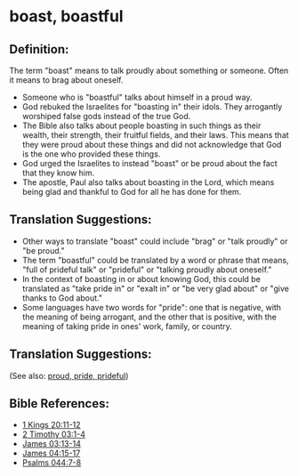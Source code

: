 # boast, boastful #

## Definition: ##

The term "boast" means to talk proudly about something or someone. Often it means to brag about oneself.

* Someone who is "boastful" talks about himself in a proud way.
* God rebuked the Israelites for "boasting in" their idols. They arrogantly worshiped false gods instead of the true God.
* The Bible also talks about people boasting in such things as their wealth, their strength, their fruitful fields, and their laws. This means that they were proud about these things and did not acknowledge that God is the one who provided these things.
* God urged the Israelites to instead "boast" or be proud about the fact that they know him.
* The apostle, Paul also talks about boasting in the Lord, which means being glad and thankful to God for all he has done for them.

## Translation Suggestions: ##

* Other ways to translate "boast" could include "brag" or "talk proudly" or "be proud."
* The term "boastful" could be translated by a word or phrase that means, "full of prideful talk" or "prideful" or "talking proudly about oneself."
* In the context of boasting in or about knowing God, this could be translated as "take pride in" or "exalt in" or "be very glad about" or "give thanks to God about."
* Some languages have two words for "pride": one that is negative, with the meaning of being arrogant, and the other that is positive, with the meaning of taking pride in ones' work, family, or country.

## Translation Suggestions: ##

(See also: [proud, pride, prideful](../other/proud.md))

## Bible References: ##

* [1 Kings 20:11-12](https://door43.org/en/bible/notes/1ki/20/11)
* [2 Timothy 03:1-4](https://door43.org/en/bible/notes/2ti/03/01)
* [James 03:13-14](https://door43.org/en/bible/notes/jas/03/13)
* [James 04:15-17](https://door43.org/en/bible/notes/jas/04/15)
* [Psalms 044:7-8](https://door43.org/en/bible/notes/psa/044/007)

